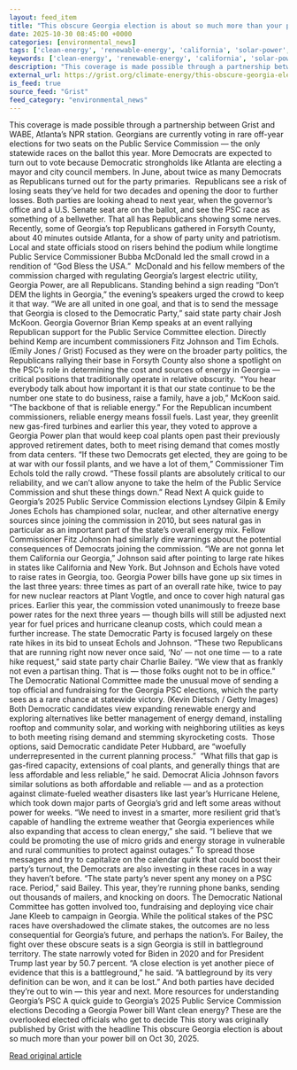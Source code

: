 ```yaml
---
layout: feed_item
title: "This obscure Georgia election is about so much more than your power bill"
date: 2025-10-30 08:45:00 +0000
categories: [environmental_news]
tags: ['clean-energy', 'renewable-energy', 'california', 'solar-power', 'fossil-fuels', 'hurricane', 'usa', 'year-2025', 'tropical-storms', 'emissions']
keywords: ['clean-energy', 'renewable-energy', 'california', 'solar-power', 'election', 'fossil-fuels', 'georgia', 'obscure']
description: "This coverage is made possible through a partnership between Grist and WABE, Atlanta’s NPR station"
external_url: https://grist.org/climate-energy/this-obscure-georgia-election-is-about-so-much-more-than-your-power-bill/
is_feed: true
source_feed: "Grist"
feed_category: "environmental_news"
---
```


This coverage is made possible through a partnership between Grist and WABE, Atlanta’s NPR station. Georgians are currently voting in rare off-year elections for two seats on the Public Service Commission — the only statewide races on the ballot this year. More Democrats are expected to turn out to vote because Democratic strongholds like Atlanta are electing a mayor and city council members. In June, about twice as many Democrats as Republicans turned out for the party primaries.&nbsp; Republicans see a risk of losing seats they’ve held for two decades and opening the door to further losses. Both parties are looking ahead to next year, when the governor’s office and a U.S. Senate seat are on the ballot, and see the PSC race as something of a bellwether. That all has Republicans showing some nerves. Recently, some of Georgia’s top Republicans gathered in Forsyth County, about 40 minutes outside Atlanta, for a show of party unity and patriotism. Local and state officials stood on risers behind the podium while longtime Public Service Commissioner Bubba McDonald led the small crowd in a rendition of “God Bless the USA.”&nbsp; McDonald and his fellow members of the commission charged with regulating Georgia’s largest electric utility, Georgia Power, are all Republicans. Standing behind a sign reading “Don’t DEM the lights in Georgia,” the evening’s speakers urged the crowd to keep it that way. “We are all united in one goal, and that is to send the message that Georgia is closed to the Democratic Party,” said state party chair Josh McKoon. Georgia Governor Brian Kemp speaks at an event rallying Republican support for the Public Service Committee election. Directly behind Kemp are incumbent commissioners Fitz Johnson and Tim Echols. (Emily Jones / Grist) Focused as they were on the broader party politics, the Republicans rallying their base in Forsyth County also shone a spotlight on the PSC’s role in determining the cost and sources of energy in Georgia — critical positions that traditionally operate in relative obscurity.&nbsp; “You hear everybody talk about how important it is that our state continue to be the number one state to do business, raise a family, have a job,” McKoon said. “The backbone of that is reliable energy.” For the Republican incumbent commissioners, reliable energy means fossil fuels. Last year, they greenlit new gas-fired turbines and earlier this year, they voted to approve a Georgia Power plan that would keep coal plants open past their previously approved retirement dates, both to meet rising demand that comes mostly from data centers. “If these two Democrats get elected, they are going to be at war with our fossil plants, and we have a lot of them,” Commissioner Tim Echols told the rally crowd. “These fossil plants are absolutely critical to our reliability, and we can’t allow anyone to take the helm of the Public Service Commission and shut these things down.” Read Next A quick guide to Georgia’s 2025 Public Service Commission elections Lyndsey Gilpin &#038; Emily Jones Echols has championed solar, nuclear, and other alternative energy sources since joining the commission in 2010, but sees natural gas in particular as an important part of the state’s overall energy mix. Fellow Commissioner Fitz Johnson had similarly dire warnings about the potential consequences of Democrats joining the commission. “We are not gonna let them California our Georgia,” Johnson said after pointing to large rate hikes in states like California and New York. But Johnson and Echols have voted to raise rates in Georgia, too. Georgia Power bills have gone up six times in the last three years: three times as part of an overall rate hike, twice to pay for new nuclear reactors at Plant Vogtle, and once to cover high natural gas prices. Earlier this year, the commission voted unanimously to freeze base power rates for the next three years — though bills will still be adjusted next year for fuel prices and hurricane cleanup costs, which could mean a further increase. The state Democratic Party is focused largely on these rate hikes in its bid to unseat Echols and Johnson. “These two Republicans that are running right now never once said, ‘No’ — not one time — to a rate hike request,” said state party chair Charlie Bailey. “We view that as frankly not even a partisan thing. That is — those folks ought not to be in office.” The Democratic National Committee made the unusual move of sending a top official and fundraising for the Georgia PSC elections, which the party sees as a rare chance at statewide victory. (Kevin Dietsch / Getty Images) Both Democratic candidates view expanding renewable energy and exploring alternatives like better management of energy demand, installing rooftop and community solar, and working with neighboring utilities as keys to both meeting rising demand and stemming skyrocketing costs.&nbsp; Those options, said Democratic candidate Peter Hubbard, are “woefully underrepresented in the current planning process.”&nbsp; “What fills that gap is gas-fired capacity, extensions of coal plants, and generally things that are less affordable and less reliable,” he said. Democrat Alicia Johnson favors similar solutions as both affordable and reliable — and as a protection against climate-fueled weather disasters like last year’s Hurricane Helene, which took down major parts of Georgia’s grid and left some areas without power for weeks. “We need to invest in a smarter, more resilient grid that&#8217;s capable of handling the extreme weather that Georgia experiences while also expanding that access to clean energy,” she said. “I believe that we could be promoting the use of micro grids and energy storage in vulnerable and rural communities to protect against outages.” To spread those messages and try to capitalize on the calendar quirk that could boost their party’s turnout, the Democrats are also investing in these races in a way they haven’t before. “The state party’s never spent any money on a PSC race. Period,” said Bailey. This year, they’re running phone banks, sending out thousands of mailers, and knocking on doors. The Democratic National Committee has gotten involved too, fundraising and deploying vice chair Jane Kleeb to campaign in Georgia. While the political stakes of the PSC races have overshadowed the climate stakes, the outcomes are no less consequential for Georgia’s future, and perhaps the nation’s. For Bailey, the fight over these obscure seats is a sign Georgia is still in battleground territory. The state narrowly voted for Biden in 2020 and for President Trump last year by 50.7 percent. “A close election is yet another piece of evidence that this is a battleground,” he said. “A battleground by its very definition can be won, and it can be lost.” And both parties have decided they’re out to win — this year and next. More resources for understanding Georgia’s PSC A quick guide to Georgia’s 2025 Public Service Commission elections Decoding a Georgia Power bill Want clean energy? These are the overlooked elected officials who get to decide This story was originally published by Grist with the headline This obscure Georgia election is about so much more than your power bill on Oct 30, 2025.

[Read original article](https://grist.org/climate-energy/this-obscure-georgia-election-is-about-so-much-more-than-your-power-bill/)
